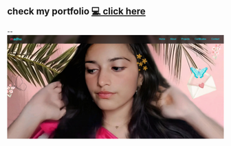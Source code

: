 ## check my portfolio [💻 click here](https://madhu-devp.github.io/madhu-portfolio/)
-- ![Preview](preview.png)

